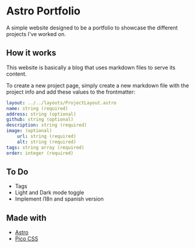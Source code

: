 # Astro Portfolio

A simple website designed to be a portfolio to showcase the different projects I've worked on.

## How it works

This website is basically a blog that uses markdown files to serve its content.

To create a new project page, simply create a new markdown file with the project info and add these values to the frontmatter:

```yaml
layout: ../../layouts/ProjectLayout.astro
name: string (required)
address: string (optional)
github: string (optional)
description: string (required)
image: (optional)
    url: string (required)
    alt: string (required)
tags: string array (required)
order: integer (required)
```

## To Do

- Tags
- Light and Dark mode toggle
- Implement i18n and spanish version

## Made with

- [Astro](https://astro.build)
- [Pico CSS](https://picocss.com/)
